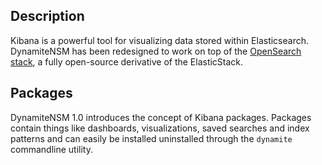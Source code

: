 ## Description

Kibana is a powerful tool for visualizing data stored within Elasticsearch. DynamiteNSM has been redesigned to work on top of the
[OpenSearch stack](https://opendistro.github.io/for-elasticsearch/), a fully open-source derivative of the ElasticStack.


## Packages

DynamiteNSM 1.0 introduces the concept of Kibana packages. Packages contain things like dashboards, visualizations, 
saved searches and index patterns and can easily be installed uninstalled through the `dynamite` commandline utility.




